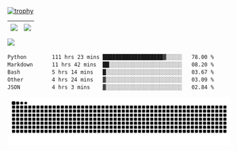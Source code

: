 [![trophy](https://github-profile-trophy.vercel.app/?username=ocss884&column=7)](https://github.com/ocss884)

| <img align="center" src="https://github-readme-stats.vercel.app/api?username=ocss884&show_icons=true&hide_border=true" /> | <img align="center" src="https://github-readme-streak-stats.herokuapp.com?user=ocss884&hide_border=true&date_format=M%20j%5B%2C%20Y%5D&ring=7EDDCF&fire=7EDDCF" /> |
| ------------------------------------------------------------ | ------------------------------------------------------------ |

![](https://komarev.com/ghpvc/?username=ocss884&color=brightgreen)

<!--START_SECTION:waka-->

```txt
Python        111 hrs 23 mins ███████████████████▓░░░░░   78.00 %
Markdown      11 hrs 42 mins  ██░░░░░░░░░░░░░░░░░░░░░░░   08.20 %
Bash          5 hrs 14 mins   █░░░░░░░░░░░░░░░░░░░░░░░░   03.67 %
Other         4 hrs 24 mins   ▓░░░░░░░░░░░░░░░░░░░░░░░░   03.09 %
JSON          4 hrs 3 mins    ▓░░░░░░░░░░░░░░░░░░░░░░░░   02.84 %
```

<!--END_SECTION:waka-->

<p align="center">
   <img src="https://github.com/ocss884/ocss884/blob/output/github-snake.svg" alt="snake">
</p>
